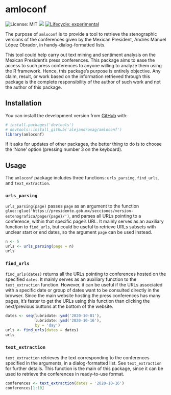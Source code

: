 
<!-- README.md is generated from README.Rmd. Please edit that file -->

# amloconf

<!-- badges: start -->

![License: MIT](https://img.shields.io/badge/license-MIT-green.svg)
![](https://img.shields.io/badge/last%20change-October%2019,%202020-yellowgreen.svg)
[![Lifecycle:
experimental](https://img.shields.io/badge/lifecycle-experimental-orange.svg)](https://www.tidyverse.org/lifecycle/#experimental)
<!-- badges: end -->

The purpose of `amloconf` is to provide a tool to retrieve the
stenographic versions of the conferences given by the Mexican President,
Andrés Manuel López Obrador, in handy-dialog-formatted lists.

This tool could help carry out text mining and sentiment analysis on the
Mexican President’s press conferences. This package aims to ease the
access to such press conferences to anyone willing to analyze them using
the R framework. Hence, this package’s purpose is entirely objective.
Any claim, result, or work based on the information retrieved through
this package is the complete responsibility of the author of such work
and not the author of this package.

## Installation

You can install the development version from
[GitHub](https://github.com/) with:

``` r
# install.packages('devtools')
# devtools::install_github('alejandroxag/amloconf')
library(amloconf)
```

If it asks for updates of other packages, the better thing to do is to
choose the ‘None’ option (pressing number 3 on the keyboard).

## Usage

The `amloconf` package includes three functions: `urls_parsing`,
`find_urls`, and `text_extraction`.

### `urls_parsing`

`urls_parsing(page)` passes `page` as an argument to the function
`glue::glue('https://presidente.gob.mx/secciones/version-estenografica/page/{page}/')`,
and parses all URLs pointing to a conference, within that specific
page’s URL. It mainly serves as an auxiliary function to `find_urls`,
but could be useful to retrieve URLs subsets with unclear start or end
dates, so the argument `page` can be used instead.

``` r
n <- 5
urls <- urls_parsing(page = n)
urls
```

### `find_urls`

`find_urls(dates)` returns all the URLs pointing to conferences hosted
on the specified `dates`. It mainly serves as an auxiliary function to
the `text_extraction` function. However, it can be useful if the URLs
associated with a specific date or group of dates want to be consulted
directly in the browser. Since the main website hosting the press
conferences has many pages, it’s faster to get the URLs using this
function than clicking the next/previous buttons at the bottom of the
website.

``` r
dates <- seq(lubridate::ymd('2020-10-01'),
             lubridate::ymd('2020-10-16'),
             by = 'day')
urls <- find_urls(dates = dates)
urls
```

### `text_extraction`

`text_extraction` retrieves the text corresponding to the conferences
specified in the arguments, in a dialog-formatted list. See
`text_extraction` for further details. This function is the main of this
package, since it can be used to retrieve the conferences in
ready-to-use format.

``` r
conferences <- text_extraction(dates = '2020-10-16')
conferences[1:10]
```
